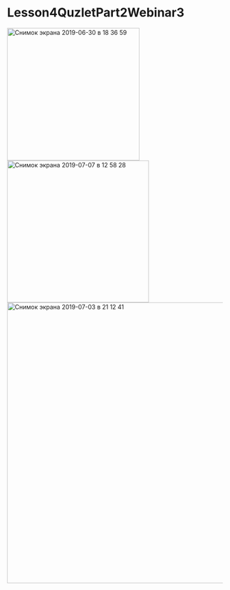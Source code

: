 # Lesson4QuzletPart2Webinar3
<img width="309" alt="Снимок экрана 2019-06-30 в 18 36 59" src="https://user-images.githubusercontent.com/39993452/60634912-54a25e00-9dd6-11e9-8b7b-41e7abd95d69.png">

<img width="331" alt="Снимок экрана 2019-07-07 в 12 58 28" src="https://user-images.githubusercontent.com/39993452/60772102-08496d80-a0b7-11e9-8af1-f6ab97de3f81.png">

<img width="655" alt="Снимок экрана 2019-07-03 в 21 12 41" src="https://user-images.githubusercontent.com/39993452/60635177-70f2ca80-9dd7-11e9-8639-d479cfe83a56.png">

